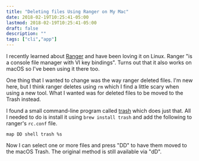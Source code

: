 ```yaml
---
title: "Deleting files Using Ranger on My Mac"
date: 2018-02-19T10:25:41-05:00
lastmod: 2018-02-19T10:25:41-05:00
draft: false
description: ""
tags: ["cli","app"]
---
```


I recently learned about [Ranger](https://github.com/ranger/ranger) and have been loving it on Linux. Ranger "is a console file manager with VI key bindings". Turns out that it also works on macOS so I've been using it there too.

One thing that I wanted to change was the way ranger deleted files. I'm new here, but I think ranger deletes using `rm` which I find a little scary when using a new tool. What I wanted was for deleted files to be moved to the Trash instead.

I found a small command-line program called [trash](https://github.com/ali-rantakari/trash) which does just that. All I needed to do is install it using `brew install trash` and add the following to ranger's `rc.conf` file.

`map DD shell trash %s`

Now I can select one or more files and press "DD" to have them moved to the macOS Trash. The original method is still available via "dD".
